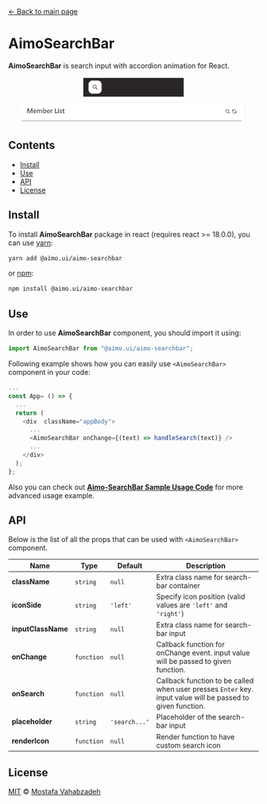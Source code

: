 [← Back to main page][main-page]

# AimoSearchBar

**AimoSearchBar** is search input with accordion animation for React.

<div style="text-align: center">
<img src="AimoSearchBar1.gif" height="45px" width="202px" />
<img src="AimoSearchBar2.gif" height="45px" width="462px" />
</div>

## Contents

- [Install](#install)
- [Use](#use)
- [API](#api)
- [License](#license)

## Install

To install **AimoSearchBar** package in react (requires react >= 18.0.0), you can use [yarn][]:

```sh
yarn add @aimo.ui/aimo-searchbar
```

or [npm][]:

```sh
npm install @aimo.ui/aimo-searchbar
```

## Use

In order to use **AimoSearchBar** component, you should import it using:

```js
import AimoSearchBar from "@aimo.ui/aimo-searchbar";
```

Following example shows how you can easily use `<AimoSearchBar>` component in your code:

```js
...
const App= () => {
  ...
  return (
    <div  className="appBody">
      ...
      <AimoSearchBar onChange={(text) => handleSearch(text)} />
      ...
    </div>
  );
};
```

Also you can check out [**Aimo-SearchBar Sample Usage Code**][demo-searchbar] for more advanced usage example.

## API

Below is the list of all the props that can be used with `<AimoSearchBar>` component.

| Name               | Type       | Default       | Description                                                                                                 |
| ------------------ | ---------- | ------------- | ----------------------------------------------------------------------------------------------------------- |
| **className**      | `string`   | `null`        | Extra class name for search-bar container                                                                   |
| **iconSide**       | `string`   | `'left'`      | Specify icon position (valid values are `'left'` and `'right'`)                                             |
| **inputClassName** | `string`   | `null`        | Extra class name for search-bar input                                                                       |
| **onChange**       | `function` | `null`        | Callback function for onChange event. input value will be passed to given function.                         |
| **onSearch**       | `function` | `null`        | Callback function to be called when user presses `Enter` key. input value will be passed to given function. |
| **placeholder**    | `string`   | `'search...'` | Placeholder of the search-bar input                                                                         |
| **renderIcon**     | `function` | `null`        | Render function to have custom search icon                                                                  |

## License

[MIT][license] © [Mostafa Vahabzadeh][author]

[main-page]: ../README.md
[yarn]: https://yarnpkg.com/cli/add
[npm]: https://docs.npmjs.com/cli/install
[demo-searchbar]: ../src/demo/DemoSearchBar/DemoSearchBar.jsx
[license]: ../LICENSE
[author]: https://github.com/vah-most
